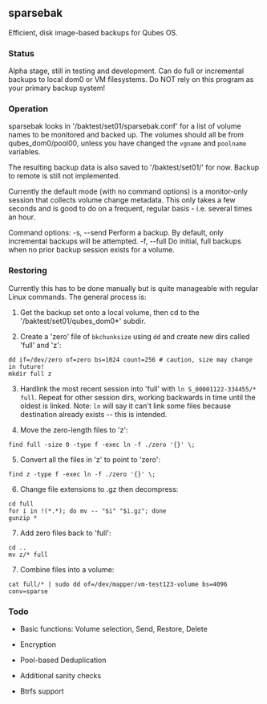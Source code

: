 ## sparsebak

Efficient, disk image-based backups for Qubes OS.

### Status

Alpha stage, still in testing and development. Can do full or incremental
backups to local dom0 or VM filesystems. Do NOT rely on this program as your primary backup system!

### Operation

sparsebak looks in '/baktest/set01/sparsebak.conf' for a list of volume names to
be monitored and backed up. The volumes should all be from qubes_dom0/pool00,
unless you have changed the `vgname` and `poolname` variables.

The resulting backup data is also saved to '/baktest/set01/' for now. Backup to
remote is still not implemented.

Currently the default mode (with no command options) is a monitor-only session
that collects volume change metadata. This only takes a few seconds and is good
to do on a frequent, regular basis - i.e. several times an hour.

Command options:
  -s, --send    Perform a backup. By default, only incremental backups will be attempted.
  -f, --full    Do initial, full backups when no prior backup session exists for a volume.

### Restoring

Currently this has to be done manually but is quite manageable with regular Linux
commands. The general process is:

1. Get the backup set onto a local volume, then cd to the '/baktest/set01/qubes_dom0*' subdir.

2. Create a 'zero' file of `bkchunksize` using `dd` and create new dirs called 'full' and 'z':
```
dd if=/dev/zero of=zero bs=1024 count=256 # caution, size may change in future!
mkdir full z
```

3. Hardlink the most recent session into 'full' with `ln S_00001122-334455/* full`.
Repeat for other session dirs, working backwards in time until the oldest is linked.
Note: `ln` will say it can't link some files because destination already exists --
this is intended.

4. Move the zero-length files to 'z':
```
find full -size 0 -type f -exec ln -f ./zero '{}' \;
```

5. Convert all the files in 'z' to point to 'zero':
```
find z -type f -exec ln -f ./zero '{}' \;
```

6. Change file extensions to .gz then decompress:
```
cd full
for i in !(*.*); do mv -- "$i" "$i.gz"; done
gunzip *
```

7. Add zero files back to 'full':
```
cd ..
mv z/* full
```

7. Combine files into a volume:
```
cat full/* | sudo dd of=/dev/mapper/vm-test123-volume bs=4096 conv=sparse
```

### Todo

* Basic functions: Volume selection, Send, Restore, Delete

* Encryption

* Pool-based Deduplication

* Additional sanity checks

* Btrfs support
